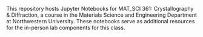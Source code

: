 This repository hosts Jupyter Notebooks for MAT_SCI 361: Crystallography & Diffraction, a course in the Materials Science and Engineering Department at Northwestern University. These notebooks serve as additional resources for the in-person lab components for this class.
